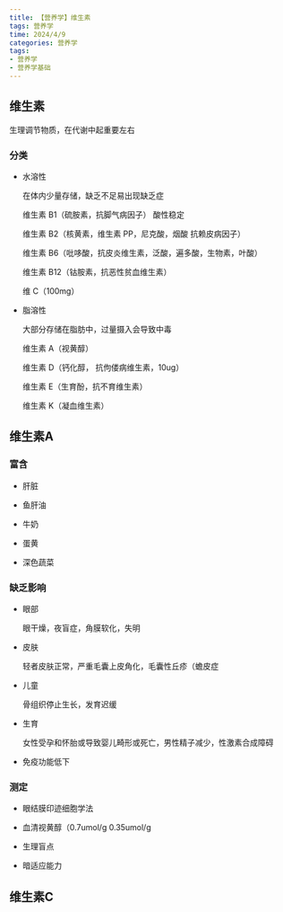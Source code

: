 ```yaml
---
title: 【营养学】维生素
tags: 营养学
time: 2024/4/9
categories: 营养学
tags:
- 营养学
- 营养学基础
---
```


## 维生素

生理调节物质，在代谢中起重要左右

### 分类

- 水溶性

  在体内少量存储，缺乏不足易出现缺乏症

  维生素 B1（硫胺素，抗脚气病因子） 酸性稳定

  维生素 B2（核黄素，维生素 PP，尼克酸，烟酸 抗赖皮病因子）

  维生素 B6（吡哆酸，抗皮炎维生素，泛酸，遍多酸，生物素，叶酸）

  维生素 B12（钴胺素，抗恶性贫血维生素）

  维 C（100mg）

- 脂溶性

  大部分存储在脂肪中，过量摄入会导致中毒

  维生素 A（视黄醇）

  维生素 D（钙化醇， 抗佝偻病维生素，10ug）

  维生素 E（生育酚，抗不育维生素）

  维生素 K（凝血维生素）

## 维生素A

### 富含

- 肝脏

- 鱼肝油

- 牛奶

- 蛋黄

- 深色蔬菜

### 缺乏影响

- 眼部

  眼干燥，夜盲症，角膜软化，失明

- 皮肤

  轻者皮肤正常，严重毛囊上皮角化，毛囊性丘疹（蟾皮症

- 儿童

  骨组织停止生长，发育迟缓

- 生育

  女性受孕和怀胎或导致婴儿畸形或死亡，男性精子减少，性激素合成障碍

- 免疫功能低下

### 测定

- 眼结膜印迹细胞学法

- 血清视黄醇（0.7umol/g 0.35umol/g

- 生理盲点

- 暗适应能力

## 维生素C

